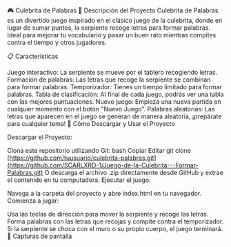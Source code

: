 🎮 Culebrita de Palabras
🚀 Descripción del Proyecto
Culebrita de Palabras es un divertido juego inspirado en el clásico juego de la culebrita, donde en lugar de sumar puntos, la serpiente recoge letras para formar palabras. Ideal para mejorar tu vocabulario y pasar un buen rato mientras compites contra el tiempo y otros jugadores.

📋 Características

Juego interactivo: La serpiente se mueve por el tablero recogiendo letras.
Formación de palabras: Las letras que recoge la serpiente se combinan para formar palabras.
Temporizador: Tienes un tiempo limitado para formar palabras.
Tabla de clasificación: Al final de cada juego, podrás ver una tabla con las mejores puntuaciones.
Nuevo juego: Empieza una nueva partida en cualquier momento con el botón "Nuevo Juego".
Palabras aleatorias: Las letras que aparecen en el juego se generan de manera aleatoria, ¡prepárate para cualquier tema!
🚀 Cómo Descargar y Usar el Proyecto

Descargar el Proyecto:

Clona este repositorio utilizando Git:
bash
Copiar
Editar
git clone [https://github.com/tuusuario/culebrita-palabras.git](https://github.com/SCARLXRD-1/Juego-de-la-Culebrita---Formar-Palabras.git)
O descarga el archivo .zip directamente desde GitHub y extrae el contenido en tu computadora.
Ejecutar el juego:

Navega a la carpeta del proyecto y abre index.html en tu navegador.
Comienza a jugar:

Usa las teclas de dirección para mover la serpiente y recoge las letras.
Forma palabras con las letras que recojas y compite contra el temporizador.
Si la serpiente se choca con el muro o su propio cuerpo, el juego terminará.
🌟 Capturas de pantalla
